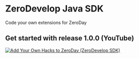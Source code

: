 # ZeroDevelop Java SDK
Code your own extensions for ZeroDay

## Get started with release 1.0.0 (YouTube)
[![Add Your Own Hacks to ZeroDay (ZeroDevelop SDK)](https://img.youtube.com/vi/Yx6XqgJbmNk/0.jpg)](https://www.youtube.com/watch?v=Yx6XqgJbmNk)
